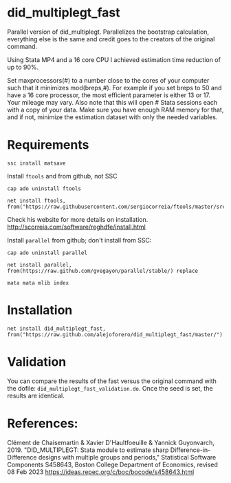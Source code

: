 # did_multiplegt_fast
Parallel version of did_multiplegt. Parallelizes the bootstrap calculation, everything else is the same and credit goes to the creators of the original command.

Using Stata MP4 and a 16 core CPU I achieved estimation time reduction of up to 90%.

Set maxprocessors(#) to a number close to the cores of your computer such that it minimizes mod(breps,#). For example if you set breps to 50 and have a 16 core processor, the most efficient parameter is either 13 or 17. Your mileage may vary.
Also note that this will open # Stata sessions each with a copy of your data. Make sure you have enough RAM memory for that, and if not, minimize the estimation dataset with only the needed variables.


# Requirements
`ssc install matsave`

Install `ftools` and from github, not SSC

```
cap ado uninstall ftools

net install ftools, from("https://raw.githubusercontent.com/sergiocorreia/ftools/master/src/")
```
Check his website for more details on installation.
http://scorreia.com/software/reghdfe/install.html

Install `parallel` from github; don't install from SSC:
```
cap ado uninstall parallel

net install parallel, from(https://raw.github.com/gvegayon/parallel/stable/) replace

mata mata mlib index
```

# Installation

`net install did_multiplegt_fast, from("https://raw.github.com/alejoforero/did_multiplegt_fast/master/")`

# Validation
You can compare the results of the fast versus the original command with the dofile: `did_multiplegt_fast_validation.do`. Once the seed is set, the results are identical.



# References: 

Clément de Chaisemartin & Xavier D'Haultfoeuille & Yannick Guyonvarch, 2019. "DID_MULTIPLEGT: Stata module to estimate sharp Difference-in-Difference designs with multiple groups and periods," Statistical Software Components S458643, Boston College Department of Economics, revised 08 Feb 2023
https://ideas.repec.org/c/boc/bocode/s458643.html
